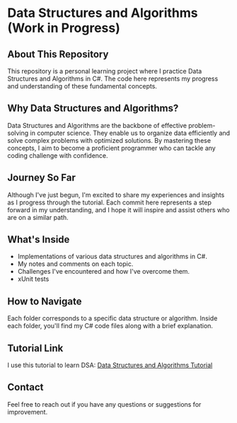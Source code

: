 # Data Structures and Algorithms (Work in Progress)

## About This Repository
This repository is a personal learning project where I practice Data Structures and Algorithms in C#. The code here represents my progress and understanding of these fundamental concepts.

## Why Data Structures and Algorithms?
Data Structures and Algorithms are the backbone of effective problem-solving in computer science. They enable us to organize data efficiently and solve complex problems with optimized solutions. By mastering these concepts, I aim to become a proficient programmer who can tackle any coding challenge with confidence.

## Journey So Far
Although I've just begun, I'm excited to share my experiences and insights as I progress through the tutorial. Each commit here represents a step forward in my understanding, and I hope it will inspire and assist others who are on a similar path.

## What's Inside
- Implementations of various data structures and algorithms in C#.
- My notes and comments on each topic.
- Challenges I've encountered and how I've overcome them.
- xUnit tests

## How to Navigate
Each folder corresponds to a specific data structure or algorithm. Inside each folder, you'll find my C# code files along with a brief explanation.

## Tutorial Link
I use this tutorial to learn DSA: [Data Structures and Algorithms Tutorial](https://www.udemy.com/course/algorithms-data-structures-csharp/?couponCode=OF52424)

## Contact
Feel free to reach out if you have any questions or suggestions for improvement.
